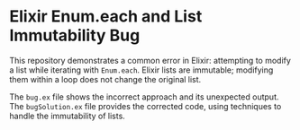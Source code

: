 # Elixir Enum.each and List Immutability Bug

This repository demonstrates a common error in Elixir: attempting to modify a list while iterating with `Enum.each`.  Elixir lists are immutable;  modifying them within a loop does not change the original list.

The `bug.ex` file shows the incorrect approach and its unexpected output. The `bugSolution.ex` file provides the corrected code, using techniques to handle the immutability of lists. 